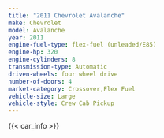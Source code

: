```yaml
---
title: "2011 Chevrolet Avalanche"
make: Chevrolet
model: Avalanche
year: 2011
engine-fuel-type: flex-fuel (unleaded/E85)
engine-hp: 320
engine-cylinders: 8
transmission-type: Automatic
driven-wheels: four wheel drive
number-of-doors: 4
market-category: Crossover,Flex Fuel
vehicle-size: Large
vehicle-style: Crew Cab Pickup
---
```


{{< car_info >}}
